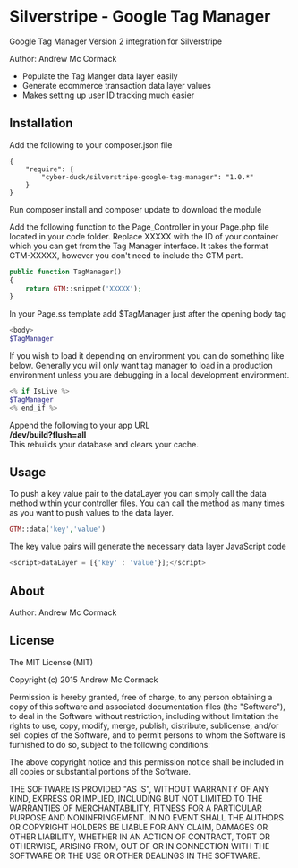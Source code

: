 # Silverstripe - Google Tag Manager
Google Tag Manager Version 2 integration for Silverstripe

Author: Andrew Mc Cormack

- Populate the Tag Manger data layer easily
- Generate ecommerce transaction data layer values
- Makes setting up user ID tracking much easier

## Installation
Add the following to your composer.json file

    {  
        "require": {  
            "cyber-duck/silverstripe-google-tag-manager": "1.0.*"  
        }
    }

Run composer install and composer update to download the module  

Add the following function to the Page_Controller in your Page.php file located in your code folder. Replace XXXXX with the ID of your container which you can get from the Tag Manager interface. It takes the format GTM-XXXXX, however you don't need to include the GTM part.

```php  
public function TagManager()
{
	return GTM::snippet('XXXXX');
}
```

In your Page.ss template add $TagManager just after the opening body tag

```php  
<body>
$TagManager
```

If you wish to load it depending on environment you can do something like below. Generally you will only want tag manager to load in a production environment unless you are debugging in a local development environment.

```php  
<% if IsLive %>
$TagManager
<% end_if %>
```

Append the following to your app URL  
**/dev/build?flush=all**  
This rebuilds your database and clears your cache.

## Usage

To push a key value pair to the dataLayer you can simply call the data method within your controller files. You can call the method as many times as you want to push values to the data layer.

```php  
GTM::data('key','value')
```
The key value pairs will generate the necessary data layer JavaScript code

```javascript  
<script>dataLayer = [{'key' : 'value'}];</script>
```


## About

Author: Andrew Mc Cormack

## License

The MIT License (MIT)

Copyright (c) 2015 Andrew Mc Cormack

Permission is hereby granted, free of charge, to any person obtaining a copy
of this software and associated documentation files (the "Software"), to deal
in the Software without restriction, including without limitation the rights
to use, copy, modify, merge, publish, distribute, sublicense, and/or sell
copies of the Software, and to permit persons to whom the Software is
furnished to do so, subject to the following conditions:

The above copyright notice and this permission notice shall be included in all
copies or substantial portions of the Software.

THE SOFTWARE IS PROVIDED "AS IS", WITHOUT WARRANTY OF ANY KIND, EXPRESS OR
IMPLIED, INCLUDING BUT NOT LIMITED TO THE WARRANTIES OF MERCHANTABILITY,
FITNESS FOR A PARTICULAR PURPOSE AND NONINFRINGEMENT. IN NO EVENT SHALL THE
AUTHORS OR COPYRIGHT HOLDERS BE LIABLE FOR ANY CLAIM, DAMAGES OR OTHER
LIABILITY, WHETHER IN AN ACTION OF CONTRACT, TORT OR OTHERWISE, ARISING FROM,
OUT OF OR IN CONNECTION WITH THE SOFTWARE OR THE USE OR OTHER DEALINGS IN THE
SOFTWARE.
